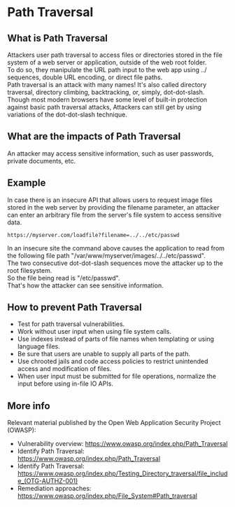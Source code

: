 # Path Traversal

## What is Path Traversal
Attackers user path traversal to access files or directories stored in the file system of a web server or application, outside of the web root folder.\
To do so, they manipulate the URL path input to the web app using ../ sequences, double URL encoding, or direct file paths.\
Path traversal is an attack with many names! It's also called directory traversal, directory climbing, backtracking, or, simply, dot-dot-slash.\
Though most modern browsers have some level of built-in protection against basic path traversal attacks, Attackers can still get by using variations of the dot-dot-slash technique.

## What are the impacts of Path Traversal
An attacker may access sensitive information, such as user passwords, private documents, etc.

## Example
In case there is an insecure API that allows users to request image files stored in the web server by providing the filename parameter, an attacker can enter an arbitrary file from the server's file system to access sensitive data.

```
https://myserver.com/loadfile?filename=../../etc/passwd
```

In an insecure site the command above causes the application to read from the following file path "/var/www/myserver/images/../../etc/passwd".\
The two consecutive dot-dot-slash sequences move the attacker up to the root filesystem.\
So the file being read is "/etc/passwd".\
That's how the attacker can see sensitive information.

## How to prevent Path Traversal
- Test for path traversal vulnerabilities.
- Work without user input when using file system calls.
- Use indexes instead of parts of file names when templating or using language files.
- Be sure that users are unable to supply all parts of the path.
- Use chrooted jails and code access policies to restrict unintended access and modification of files.
- When user input must be submitted for file operations, normalize the input before using in-file IO APIs.

## More info
Relevant material published by the Open Web Application Security Project (OWASP):

- Vulnerability overview: https://www.owasp.org/index.php/Path_Traversal
- Identify Path Traversal: https://www.owasp.org/index.php/Path_Traversal
- Identify Path Traversal: https://www.owasp.org/index.php/Testing_Directory_traversal/file_include_(OTG-AUTHZ-001)
- Remediation approaches: https://www.owasp.org/index.php/File_System#Path_traversal
